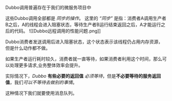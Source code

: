 
Dubbo调用普遍存在于我们的微服务项目中

这些Dubbo调用全部都是 *同步的操作*。
这里的 *“同步”* 是指：消费者A调用生产者B之后，A的线程会进入阻塞状态，等待生产者B运行结束返回之后，A才能运行之后的代码。
![[Dubbo远程调用的性能问题.png]]

Dubbo消费者发送调用后进入阻塞状态，这个状态表示该线程仍占用内存资源，但是什么动作都不做。
  
如果生产者运行耗时较久，消费者就一直等待，如果消费者利用这个时间，那么可以处理更多请求,业务整体效率会提升。
  
实际情况下，*Dubbo* **有些必要的返回值** *必须等待*，但是**不必要等待的服务返回值**，我们*可以不等待去做别的事情*。
  
这种情况下我们就要使用消息队列。

